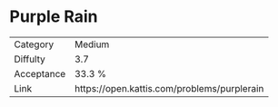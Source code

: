 # Purple Rain

<table>
    <tr>
        <td>Category</td>
        <td>Medium</td>
    </tr>
    <tr>
        <td>Diffulty</td>
        <td>3.7</td>
    </tr>
    <tr>
        <td>Acceptance</td>
        <td>33.3 %</td>
    </tr>
    <tr>
        <td>Link</td>
        <td>https://open.kattis.com/problems/purplerain</td>
    </tr>
</table>